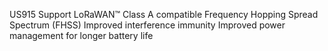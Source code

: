 US915 Support
LoRaWAN™ Class A compatible
Frequency Hopping Spread Spectrum (FHSS)
Improved interference immunity
Improved power management for longer battery life
